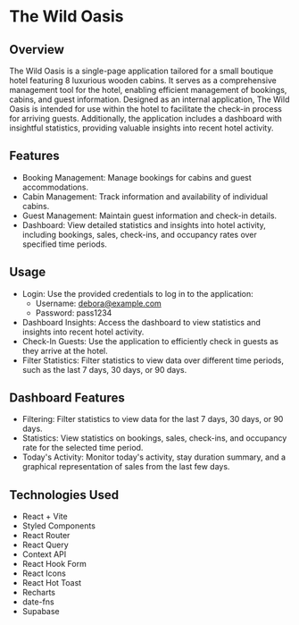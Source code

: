 # The Wild Oasis

## Overview
The Wild Oasis is a single-page application tailored for a small boutique hotel featuring 8 luxurious wooden cabins. It serves as a comprehensive management tool for the hotel, enabling efficient management of bookings, cabins, and guest information. Designed as an internal application, The Wild Oasis is intended for use within the hotel to facilitate the check-in process for arriving guests. Additionally, the application includes a dashboard with insightful statistics, providing valuable insights into recent hotel activity.

## Features
* Booking Management: Manage bookings for cabins and guest accommodations.
* Cabin Management: Track information and availability of individual cabins.
* Guest Management: Maintain guest information and check-in details.
* Dashboard: View detailed statistics and insights into hotel activity, including bookings, sales, check-ins, and occupancy rates over specified time periods.

## Usage
* Login: Use the provided credentials to log in to the application:
  * Username: debora@example.com
  * Password: pass1234
* Dashboard Insights: Access the dashboard to view statistics and insights into recent hotel activity.
* Check-In Guests: Use the application to efficiently check in guests as they arrive at the hotel.
* Filter Statistics: Filter statistics to view data over different time periods, such as the last 7 days, 30 days, or 90 days.

## Dashboard Features
* Filtering: Filter statistics to view data for the last 7 days, 30 days, or 90 days.
* Statistics: View statistics on bookings, sales, check-ins, and occupancy rate for the selected time period.
* Today's Activity: Monitor today's activity, stay duration summary, and a graphical representation of sales from the last few days.

## Technologies Used
* React + Vite
* Styled Components
* React Router
* React Query
* Context API
* React Hook Form
* React Icons
* React Hot Toast
* Recharts
* date-fns
* Supabase
